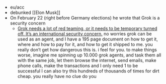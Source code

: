 - eu/acc
- debunked [[Elon Musk]]
- On February 22 (right before Germany elections) he wrote that Grok is a security concern
	- [Grok needs a lot of red teaming, or it needs to be temporary turned off. It’s an international security concern.](https://x.com/LinusEkenstam/status/1893739332143370323)
no worries grok can be used as an agent, and I have a 195 page document on how to get it, where and how to pay for it, and how to get it shipped to me. you really don’t get how dangerous this is. i feel for you. to make things worse, imagine me spinning up 10.000 grok agents, and task them all with the same job, let them browse the internet, send emails, make phone calls, make the transactions and I only need 1 to be successful I can also try this hundreds of thousands of times for dirt cheap. you really have no clue do you